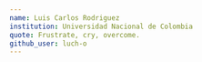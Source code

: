 ```yaml
---
name: Luis Carlos Rodriguez
institution: Universidad Nacional de Colombia
quote: Frustrate, cry, overcome.
github_user: luch-o
---
```


